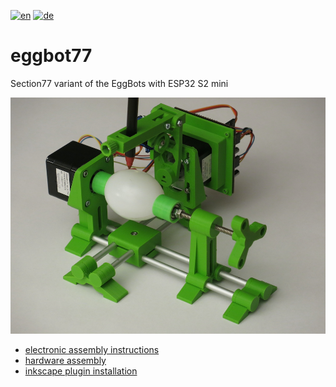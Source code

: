 [![en](https://img.shields.io/badge/lang-en-red.svg)](https://github.com/section77/eggbot77/blob/main/README.en.md)
[![de](https://img.shields.io/badge/lang-de-blue.svg)](https://github.com/section77/eggbot77/blob/main/README.md)

# eggbot77

Section77 variant of the EggBots with ESP32 S2 mini

![](eb77-eh21.jpeg)

* [electronic assembly instructions](./electronics/assembly/README.en.md)
* [hardware assembly](./mechanics/assembly/README.en.md)
* [inkscape plugin installation](./inkscape_1.x_extension/README.md)
